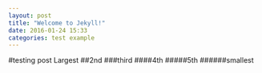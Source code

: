 ```yaml
---
layout: post
title: "Welcome to Jekyll!"
date: 2016-01-24 15:33
categories: test example
---
```

#testing post Largest
##2nd
###third
####4th
#####5th
######smallest
